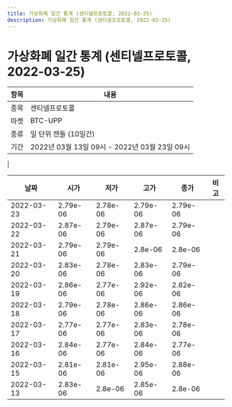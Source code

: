 ```yaml
---
title: 가상화폐 일간 통계 (센티넬프로토콜, 2022-03-25)
description: 가상화폐 일간 통계 (센티넬프로토콜, 2022-03-25)
---
```


가상화폐 일간 통계 (센티넬프로토콜, 2022-03-25)
===

|항목|내용|
|--|--|
|종목|센티넬프로토콜|
|마켓|BTC-UPP|
|종류|일 단위 캔들 (10일간)|
|기간|2022년 03월 13일 09시 - 2022년 03월 23일 09시
|

|날짜|시가|저가|고가|종가|비고|
|--|--|--|--|--|--|
|2022-03-23|2.79e-06|2.78e-06|2.79e-06|2.79e-06|    |
|2022-03-22|2.87e-06|2.79e-06|2.87e-06|2.79e-06|    |
|2022-03-21|2.79e-06|2.79e-06|2.8e-06|2.8e-06|    |
|2022-03-20|2.83e-06|2.78e-06|2.83e-06|2.79e-06|    |
|2022-03-19|2.86e-06|2.77e-06|2.92e-06|2.82e-06|    |
|2022-03-18|2.79e-06|2.78e-06|2.86e-06|2.86e-06|    |
|2022-03-17|2.77e-06|2.77e-06|2.83e-06|2.78e-06|    |
|2022-03-16|2.84e-06|2.77e-06|2.84e-06|2.77e-06|    |
|2022-03-15|2.81e-06|2.81e-06|2.95e-06|2.88e-06|    |
|2022-03-13|2.83e-06|2.8e-06|2.85e-06|2.8e-06|    |
